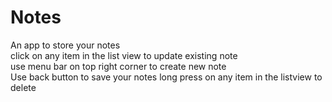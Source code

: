 # Notes
An app to store your notes<br/>
click on any item in the list view to update existing note</br>
use menu bar on top right corner to create new note</br>
Use back button to save your notes
long press on any item in the listview to delete

